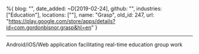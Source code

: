 %{
  blog: "",
  date_added: ~D[2019-02-24],
  github: "",
  industries: ["Education"],
  locations: [""],
  name: "Grasp",
  old_id: 247,
  url: "https://play.google.com/store/apps/details?id=com.gordonbisnor.grasp&hl=en"
}

---

Android/iOS/Web application facilitating real-time education group work
